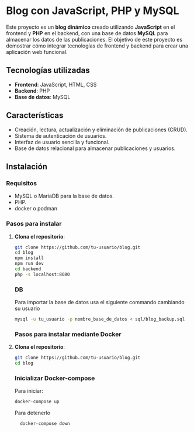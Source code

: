 # Blog con JavaScript, PHP y MySQL

Este proyecto es un **blog dinámico** creado utilizando **JavaScript** en el frontend y **PHP** en el backend, con una base de datos **MySQL** para almacenar los datos de las publicaciones. El objetivo de este proyecto es demostrar cómo integrar tecnologías de frontend y backend para crear una aplicación web funcional.

## Tecnologías utilizadas

- **Frontend**: JavaScript, HTML, CSS
- **Backend**: PHP
- **Base de datos**: MySQL

## Características

- Creación, lectura, actualización y eliminación de publicaciones (CRUD).
- Sistema de autenticación de usuarios.
- Interfaz de usuario sencilla y funcional.
- Base de datos relacional para almacenar publicaciones y usuarios.

## Instalación

### Requisitos

- MySQL o MariaDB para la base de datos.
- PHP.
- docker o podman

### Pasos para instalar

1. **Clona el repositorio**:

   ```bash
   git clone https://github.com/tu-usuario/blog.git
   cd blog
   npm install
   npm run dev
   cd backend
   php -s localhost:8080
   ```
   ### DB
   Para importar la base de datos usa el siguiente commando cambiando su usuario
      ```bash
     mysql -u tu_usuario -p nombre_base_de_datos < sql/blog_backup.sql
     ```

   ### Pasos para instalar mediante Docker

1. **Clona el repositorio**:

   ```bash
   git clone https://github.com/tu-usuario/blog.git
   cd blog
   ```
   ### Inicializar Docker-compose
   Para iniciar:
      ```bash
     docker-compose up 
     ```
   Para detenerlo
   ```bash
     docker-compose down
     ```
